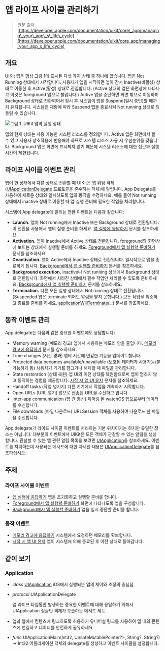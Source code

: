 # 앱 라이프 사이클 관리하기

> 원문 출처  
> [https://developer.apple.com/documentation/uikit/core\_app/managing\_your\_app\_s\_life\_cycle](https://developer.apple.com/documentation/uikit/core_app/managing_your_app_s_life_cycle)

## 개요 <a id="overview"></a>

UIKit 앱은 항상 그림 1에 표시된 다섯 가지 상태 중 하나에 있습니다. 앱은 Not Running 상태에서 시작합니다. 사용자가 앱을 시작하면 앱이 잠시 Inactive\(비활성\) 상태로 이동한 후 Active\(활성\) 상태로 진입합니다. \(Active 상태의 앱은 화면상에 나타나고 이것은 foreground 앱으로 불립니다.\) Active 앱을 중단하면 화면 밖으로 이동하며 Background 상태로 전환되어서 잠시 후 시스템이 앱을 Suspend\(일시 중단\)할 때까지 유지됩니다. 시스템은 재량에 따라 Suspend 앱을 종료시켜 Not running 상태로 되돌릴 수 있습니다.



![&#xADF8;&#xB9BC; 1. UIKit &#xC571;&#xC758; &#xC2E4;&#xD589; &#xC0C1;&#xD0DC;](https://docs-assets.developer.apple.com/published/f5ae1a0785/00b28327-17dc-4f0c-866f-29f854edfce3.png)

  
앱의 현재 상태는 사용 가능한 시스템 리소스를 정의합니다. Active 앱은 화면에서 볼 수 있고 사용자 상호작용에 반응해야 하므로 시스템 리소스 사용 시 우선순위를 갖습니다. Background 앱은 화면에 표시되지 않기 때문에 시스템 리소스에 대한 접근과 실행 시간이 제한됩니다.

## 라이프 사이클 이벤트 관리 <a id="manage_life_cycle_events"></a>

앱이 한 상태에서 다른 상태로 전환할 때 UIKit은 앱 위임 객체\([UIApplicationDelegate](../../../etc/not-found.md) 프로토콜을 준수하는 객체\)에 알립니다. App Delegate를 사용하여 새로운 상태와 일치하도록 앱의 동작을 수정하세요. 예를 들어 Not running 상태에서 inactive 상태로 이동할 때 앱 실행 준비에 필요한 작업을 처리합니다.

시스템이 App delegate에 알리는 전환 이벤트는 다음과 같습니다:

* **Launch.** 앱이 Not running에서 Inactive 또는 Background 상태로 전환됩니다. 이 전환을 사용해서 앱의 실행 준비를 하세요. [앱 실행에 응답하기](../../../etc/not-found.md) 문서를 참조하세요.
* **Activation.** 앱이 Inactive에서 Active 상태로 전환됩니다. foreground와 화면상에 보이는 상태에서 실행될 준비를 하세요. [Foreground에서 앱 실행할 준비하기](../../../etc/not-found.md) 문서를 참조하세요.
* **Deactivation.** 앱이 Active에서 Inactive 상태로 전환됩니다. 일시적으로 앱을 종료하게 됩니다. [Background에서 앱 실행할 준비하기](../../../etc/not-found.md) 문서를 참조하세요.
* **Background execution.** Inactive나 Not running 상태에서 Background 상태로 전환됩니다. 화면에서 사라진 상태에서 필수 작업만 처리할 수 있도록 준비하세요. [Background에서 앱 실행할 준비하기](../../../etc/not-found.md) 문서를 참조하세요.
* **Termination.** 다른 모든 실행 상태에서 Not running 상태로 전환됩니다. \(Suspended 앱은 terminate 되어도 알림을 받지 못합니다.\) 모든 작업을 취소하고 종료할 준비를 하세요. [applicationWillTerminate\(\_:\)](../../../etc/not-found.md) 문서를 참조하세요.

## 동작 이벤트 관리 <a id="manage_behavioral_events"></a>

App delegate는 다음과 같은 중요한 이벤트에도 응답합니다:

* Memory warning \(메모리 경고\) 앱에서 사용하는 메모리 양을 줄입니다. [메모리 경고에 응답하기](../../../etc/not-found.md) 문서를 참조하세요.
* Time changes \(시간 경과\) 앱의 시간에 민감한 기능을 업데이트합니다.
* Protected data becomes available/unavailable \(보호된 데이터가 사용가능/불가능하게 됨\) 사용자가 기기를 잠그거나 해제할 때 파일을 관리합니다.
* State restoration \(상태 복원\) 앱 UI의 이전 상태를 복원함으로써 앱이 멈추지 않고 동작하는 경험을 제공합니다. [시작 시 앱 UI 유지](../../../etc/not-found.md) 문서를 참조하세요.
* Handoff tasks \(작업 넘기기\) 다른 기기에서 작업을 계속하기 시작합니다.
* Open URLs \(URL 열기\) 앱으로 전송된 URL을 수신하고 엽니다.
* Inter-app communication \(앱 간 통신\) 페어링 된 watchOS 앱으로부터 데이터를 수신합니다.
* File downloads \(파일 다운로드\) URLSession 객체를 사용하여 다운로드 한 파일을 수신합니다.

App delegate가 라이프 사이클 이벤트를 처리하는 기본 위치이기는 하지만 유일한 장소는 아닙니다. 대부분의 이벤트에서 UIKit은 모든 객체가 관찰할 수 있는 알림을 생성합니다. 관찰할 수 있는 앱 관련 알림 목록을 보려면 [UIApplication](uiapplication.md)을 참조하세요. 이벤트를 처리하는데 사용되는 메서드에 대한 자세한 내용은 [UIApplicationDelegate](../../../etc/not-found.md)를 참조하십시오.

## 주제 <a id="topics"></a>

### 라이프 사이클 이벤트 <a id="life_cycle_events"></a>

* [앱 실행에 응답하기](../../../etc/not-found.md) 앱을 초기화하고 실행할 준비를 합니다.
* [Foreground에서 앱 실행할 준비하기](../../../etc/not-found.md) 화면에 나타나도록 앱을 구성합니다.
* [Background에서 앱 실행할 준비하기](../../../etc/not-found.md) 앱을 일시 중단할 준비를 합니다.

### 동작 이벤트 <a id="behavioral_events"></a>

* [메모리 경고에 응답하기](../../../etc/not-found.md) 시스템에서 요청하면 메모리를 확보합니다.
* [시작 시 앱 UI 유지](../../../etc/not-found.md) 앱이 시스템에 의해 종료된 후 이전 상태로 돌아갑니다.

## 같이 보기 <a id="see_also"></a>

### Application

* _class_ [UIApplication](uiapplication.md) iOS에서 실행되는 앱의 제어와 조정의 중심점
* _protocol_ UIApplicationDelegate

  앱 라이프 타임동안 발생하는 중요한 이벤트에 대해 응답하기 위해서 UIApplication 싱글턴 객체가 호출하는 메서드 세트

* 앱과 웹에서 컨텐츠에 링크하도록 허용하기 유니버설 링크를 사용하여 앱 내의 콘텐츠에 연결하고 데이터를 안전하게 공유하세요
* _func_ UIApplicationMain\(Int32, UnsafeMutablePointer?&gt;, String?, String?\) -&gt; Int32 어플리케이션 객체와 delegate를 생성하고 이벤트 사이클을 설정합니다.

